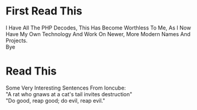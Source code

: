 # First Read This
I Have All The PHP Decodes, This Has Become Worthless To Me, As I Now Have My Own Technology And Work On Newer, More Modern Names And Projects.<br>
Bye
# Read This
Some Very Interesting Sentences From Ioncube:<br>
"A rat who gnaws at a cat's tail invites destruction"<br>
"Do good, reap good; do evil, reap evil."
